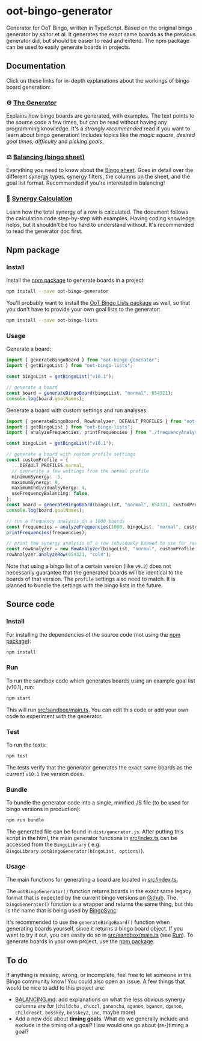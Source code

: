 # oot-bingo-generator

Generator for OoT Bingo, written in TypeScript. Based on the original bingo generator by saltor et al. It generates the
exact same boards as the previous generator did, but should be easier to read and extend. The npm package can be used to
easily generate boards in projects.

## Documentation

Click on these links for in-depth explanations about the workings of bingo board generation:

### :gear: [The Generator](/doc/GENERATOR.md)

Explains how bingo boards are generated, with examples. The text points to the source code a few times, but can be read
without having any programming knowledge. It's a *strongly recommended* read if you want to learn about bingo
generation!
Includes topics like the *magic square*, *desired goal times*, *difficulty* and *picking goals*.

### :balance_scale: [Balancing (bingo sheet)](/doc/BALANCING.md)

Everything you need to know about the
[Bingo sheet](https://docs.google.com/spreadsheets/d/1-mD-OTM0Re7PyNf224MAsRuqQ0umI0E_Qq6nr1vA1aE/edit#gid=166040247).
Goes in detail over the different synergy types, synergy filters, the columns on the sheet, and the goal list format.
Recommended if you're interested in balancing!

### :abacus: [Synergy Calculation](/doc/SYNERGY_CALCULATION.md)

Learn how the total synergy of a row is calculated. The document follows the calculation code step-by-step with
examples. Having coding knowledge helps, but it shouldn't be too hard to understand without. It's recommended to read
the generator doc first.

## Npm package

### Install

Install the [npm package](https://www.npmjs.com/package/oot-bingo-generator) to generate boards in a project:

```bash
npm install --save oot-bingo-generator
```

You'll probably want to install the [OoT Bingo Lists package](https://www.npmjs.com/package/oot-bingo-lists) as well, so
that you don't have to provide your own goal lists to the generator:

```bash
npm install --save oot-bingo-lists
```

### Usage

Generate a board:

```ts
import { generateBingoBoard } from "oot-bingo-generator";
import { getBingoList } from "oot-bingo-lists";

const bingoList = getBingoList("v10.1");

// generate a board
const board = generateBingoBoard(bingoList, "normal", 654321);
console.log(board.goalNames);
```

Generate a board with custom settings and run analyses:

```ts
import { generateBingoBoard, RowAnalyzer, DEFAULT_PROFILES } from "oot-bingo-generator";
import { getBingoList } from "oot-bingo-lists";
import { analyzeFrequencies, printFrequencies } from "./frequencyAnalysis";

const bingoList = getBingoList("v10.1");

// generate a board with custom profile settings
const customProfile = {
  ...DEFAULT_PROFILES.normal,
  // overwrite a few settings from the normal profile
  minimumSynergy: -5,
  maximumSynergy: 9,
  maximumIndividualSynergy: 4,
  useFrequencyBalancing: false,
};
const board = generateBingoBoard(bingoList, "normal", 654321, customProfile);
console.log(board.goalNames);

// run a frequency analysis on a 1000 boards
const frequencies = analyzeFrequencies(1000, bingoList, "normal", customProfile);
printFrequencies(frequencies);

// print the synergy analysis of a row (obviously banned to use for races)
const rowAnalyzer = new RowAnalyzer(bingoList, "normal", customProfile);
rowAnalyzer.analyzeRow(654321, "col4");
```

Note that using a bingo list of a certain version (like `v9.2`) does not necessarily guarantee that the generated boards
will be identical to the boards of that version. The `profile` settings also need to match. It is planned to bundle the
settings with the bingo lists in the future.

## Source code

### Install

For installing the dependencies of the source code (not using the [npm package](#npm-package)):

```bash
npm install
```

### Run

To run the sandbox code which generates boards using an example goal list (v10.1), run:

```bash
npm start
```

This will run [src/sandbox/main.ts](/src/sandbox/main.ts). You can edit this code or add your own code to experiment
with the generator.

### Test

To run the tests:

```bash
npm test
```

The tests verify that the generator generates the exact same boards as the current `v10.1` live version does.

### Bundle

To bundle the generator code into a single, minified JS file (to be used for bingo versions in production):

```bash
npm run bundle
```

The generated file can be found in `dist/generator.js`. After putting this script in the html, the main generator
functions in [src/index.ts](/src/index.ts) can be accessed from the `BingoLibrary` (
e.g. `BingoLibrary.ootBingoGenerator(bingoList, options)`).

### Usage

The main functions for generating a board are located in [src/index.ts](/src/index.ts).

The `ootBingoGenerator()` function returns boards in the exact same legacy format that is expected by the current bingo
versions on [Github](https://github.com/ootbingo/bingo). The `bingoGenerator()` function is a wrapper and returns the
same thing, but this is the name that is being used by [BingoSync](https://bingosync.com).

It's recommended to use the `generateBingoBoard()` function when generating boards yourself, since it returns a bingo
board object. If you want to try it out, you can easily do so in [src/sandbox/main.ts](/src/sandbox/main.ts)
(see [Run](#run)). To generate boards in your own project, use the [npm package](#npm-package).

## To do

If anything is missing, wrong, or incomplete, feel free to let someone in the Bingo community know! You could also open
an issue. A few things that would be nice to add to this project are:

* [BALANCING.md](/doc/BALANCING.md): add explanations on what the less obvious synergy columns are for (`childchu`
  , `chuczl`, `ganonchu`, `aganon`, `bganon`, `cganon`, `childreset`, `bosskey`, `bosskey2`, `inc`, maybe more)
* Add a new doc about **timing goals**. What do we generally include and exclude in the timing of a goal? How would one
  go about (re-)timing a goal?